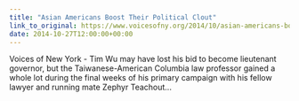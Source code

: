 ```yaml
---
title: "Asian Americans Boost Their Political Clout"
link_to_original: https://www.voicesofny.org/2014/10/asian-americans-boost-political-clout/)  
date: 2014-10-27T12:00:00+00:00
---
```

  
Voices of New York - Tim Wu may have lost his bid to become lieutenant governor, but the Taiwanese-American Columbia law professor gained a whole lot during the final weeks of his primary campaign with his fellow lawyer and running mate Zephyr Teachout...  
 
 